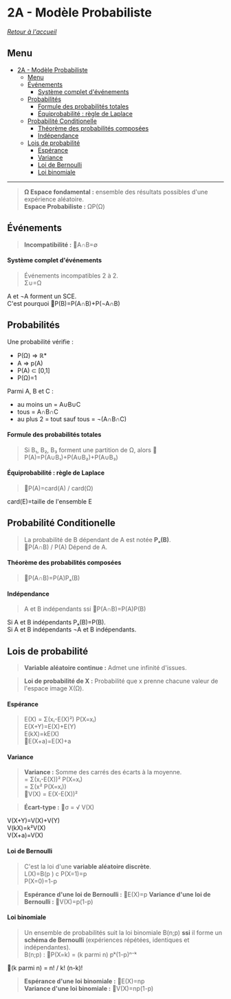 # 2A - Modèle Probabiliste

[*Retour à l'accueil*](./../README.md)

## Menu

- [2A - Modèle Probabiliste](#2a---modèle-probabiliste)
  - [Menu](#menu)
  - [Événements](#événements)
      - [Système complet d'événements](#système-complet-dévénements)
  - [Probabilités](#probabilités)
      - [Formule des probabilités totales](#formule-des-probabilités-totales)
      - [Équiprobabilité : règle de Laplace](#équiprobabilité--règle-de-laplace)
  - [Probabilité Conditionelle](#probabilité-conditionelle)
      - [Théorème des probabilités composées](#théorème-des-probabilités-composées)
      - [Indépendance](#indépendance)
  - [Lois de probabilité](#lois-de-probabilité)
      - [Espérance](#espérance)
      - [Variance](#variance)
      - [Loi de Bernoulli](#loi-de-bernoulli)
      - [Loi binomiale](#loi-binomiale)


___

> **Ω Espace fondamental :** ensemble des résultats possibles d'une expérience aléatoire.  
> **Espace Probabiliste :** ΩP(Ω)

## Événements
> **Incompatibilité :** :pushpin:A∩B=∅

#### Système complet d'événements
> Événements incompatibles 2 à 2.  
> Σ∪=Ω

A et ¬A forment un SCE.  
C'est pourquoi :pushpin:P(B)=P(A∩B)+P(¬A∩B)

## Probabilités
Une probabilité vérifie :  
- P(Ω) ⇒ ℝ*  
- A ⇒ p(A)
- P(A) ⊂ [0,1]      
- P(Ω)=1

Parmi A, B et C :
- au moins un = A∪B∪C
- tous = A∩B∩C
- au plus 2 = tout sauf tous = ¬(A∩B∩C)

#### Formule des probabilités totales
> Si B₁, B₂, B₃ forment une partition de Ω, alors
:pushpin:P(A)=P(A∪B₁)+P(A∪B₂)+P(A∪B₃)

#### Équiprobabilité : règle de Laplace
> :pushpin:P(A)=card(A) / card(Ω)
> 
card(E)=taille de l'ensemble E

## Probabilité Conditionelle
> La probabilité de B dépendant de A est notée **Pₐ(B)**.  
> :pushpin:P(A∩B) / P(A) Dépend de A.

#### Théorème des probabilités composées
> :pushpin:P(A∩B)=P(A)Pₐ(B)

#### Indépendance
> A et B indépendants ssi :pushpin:P(A∩B)=P(A)P(B)

Si A et B indépendants Pₐ(B)=P(B).  
Si A et B indépendants ¬A et B indépendants.

## Lois de probabilité

> **Variable aléatoire continue :** Admet une infinité d'issues.

> **Loi de probabilité de X :** Probabilité que x prenne chacune valeur de l'espace image X(Ω).

#### Espérance
> E(X) = Σ(xᵢ-E(X)²) P(X=xᵢ)  
E(X+Y)=E(X)+E(Y)  
E(kX)=kE(X)  
:pushpin:E(X+a)=E(X)+a

#### Variance 
> **Variance :** Somme des carrés des écarts à la moyenne.   
> = Σ(xᵢ-E(X))² P(X=xᵢ)  
> = Σ(x² P(X=xᵢ))  
> :pushpin:V(X) = E(X-E(X))²

> **Écart-type :** :pushpin:σ = √ V(X)

V(X+Y)=V(X)+V(Y)  
V(kX)=k²V(X)  
V(X+a)=V(X)

#### Loi de Bernoulli
> C'est la loi d'une **variable aléatoire discrète**.  
> L(X)=B(p )
c
P(X=1)=p  
P(X=0)=1-p

>**Espérance d'une loi de Bernoulli :** :pushpin:E(X)=p
>**Variance d'une loi de Bernoulli :** :pushpin:V(X)=p(1-p)


#### Loi binomiale
> Un ensemble de probabilités suit la loi binomiale B(n;p) **ssi** il forme un **schéma de Bernoulli** (expériences répétées, identiques et indépendantes).  
> B(n;p) : :pushpin:P(X=k) = (k parmi n) pᵏ(1-p)ⁿ⁻ᵏ
 
:pushpin:(k parmi n) = n! / k! (n-k)!

>**Espérance d'une loi binomiale :** :pushpin:E(X)=np  
>**Variance d'une loi binomiale :** :pushpin:V(X)=np(1-p)